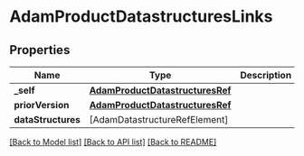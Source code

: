 # AdamProductDatastructuresLinks

## Properties
Name | Type | Description | Notes
------------ | ------------- | ------------- | -------------
**_self** | [**AdamProductDatastructuresRef**](AdamProductDatastructuresRef.md) |  | [optional] 
**priorVersion** | [**AdamProductDatastructuresRef**](AdamProductDatastructuresRef.md) |  | [optional] 
**dataStructures** | [AdamDatastructureRefElement] |  | [optional] 

[[Back to Model list]](../README.md#documentation-for-models) [[Back to API list]](../README.md#documentation-for-api-endpoints) [[Back to README]](../README.md)


